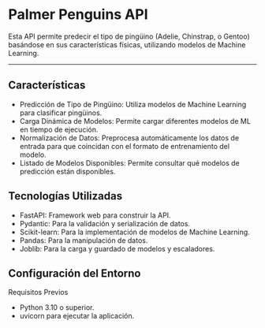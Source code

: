 # Palmer Penguins API
Esta API permite predecir el tipo de pingüino (Adelie, Chinstrap, o Gentoo) basándose en sus características físicas, utilizando modelos de Machine Learning.

---
## Características
- Predicción de Tipo de Pingüino: Utiliza modelos de Machine Learning para clasificar pingüinos.
- Carga Dinámica de Modelos: Permite cargar diferentes modelos de ML en tiempo de ejecución.
- Normalización de Datos: Preprocesa automáticamente los datos de entrada para que coincidan con el formato de entrenamiento del modelo.
- Listado de Modelos Disponibles: Permite consultar qué modelos de predicción están disponibles.
## Tecnologías Utilizadas
- FastAPI: Framework web para construir la API.
- Pydantic: Para la validación y serialización de datos.
- Scikit-learn: Para la implementación de modelos de Machine Learning.
- Pandas: Para la manipulación de datos.
- Joblib: Para la carga y guardado de modelos y escaladores.
## Configuración del Entorno
Requisitos Previos
- Python 3.10 o superior.
- uvicorn para ejecutar la aplicación.

